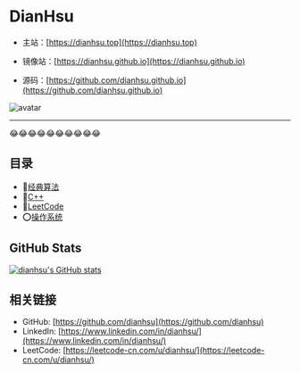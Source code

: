 # DianHsu
- 主站：[https://dianhsu.top](https://dianhsu.top)

- 镜像站：[https://dianhsu.github.io](https://dianhsu.github.io)

- 源码：[https://github.com/dianhsu.github.io](https://github.com/dianhsu.github.io)

![avatar](http://cdn.dianhsu.top/image/avatar.jpg)

--------------------------
:joy::joy::joy::joy::joy::joy::joy::joy::joy::joy:


## 目录
- :rocket:[经典算法](./algorithm/index.html)
- :apple:[C++](./cplusplus/index.html)
- :dog:[LeetCode](./leetcode/index.html)
- :o:[操作系统](./operation_system/index.html)

## GitHub Stats
[![dianhsu's GitHub stats](https://github-readme-stats.vercel.app/api?username=dianhsu)](https://github.com/anuraghazra/github-readme-stats)

## 相关链接

- GitHub: [https://github.com/dianhsu](https://github.com/dianhsu)
- LinkedIn: [https://www.linkedin.com/in/dianhsu/](https://www.linkedin.com/in/dianhsu/)
- LeetCode: [https://leetcode-cn.com/u/dianhsu/](https://leetcode-cn.com/u/dianhsu/)